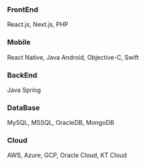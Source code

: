 ### FrontEnd 
React.js, Next.js, PHP
### Mobile
React Native, Java Android, Objective-C, Swift
### BackEnd
Java Spring
### DataBase
MySQL, MSSQL, OracleDB, MongoDB
### Cloud
AWS, Azure, GCP, Oracle Cloud, KT Cloud

<!--
**hansol775/hansol775** is a ✨ _special_ ✨ repository because its `README.md` (this file) appears on your GitHub profile.

Here are some ideas to get you started:

- 🔭 I’m currently working on ...
- 🌱 I’m currently learning ...
- 👯 I’m looking to collaborate on ...
- 🤔 I’m looking for help with ...
- 💬 Ask me about ...
- 📫 How to reach me: ...
- 😄 Pronouns: ...
- ⚡ Fun fact: ...
-->
